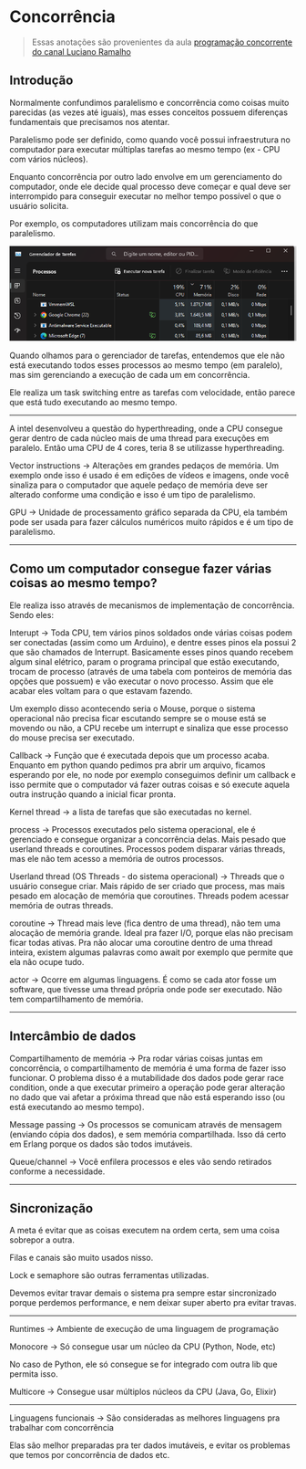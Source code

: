 # Concorrência

> Essas anotações são provenientes da aula [programação concorrente do canal Luciano Ramalho](https://www.youtube.com/watch?v=FYKNHk3Ze8A&ab_channel=LucianoRamalho)

## Introdução

Normalmente confundimos paralelismo e concorrência como coisas muito parecidas (as vezes até iguais), mas esses conceitos possuem diferenças fundamentais que precisamos nos atentar.

Paralelismo pode ser definido, como quando você possui infraestrutura no computador para executar múltiplas tarefas ao mesmo tempo (ex - CPU com vários núcleos).

Enquanto concorrência por outro lado envolve em um gerenciamento do computador, onde ele decide qual processo deve começar e qual deve ser interrompido para conseguir executar no melhor tempo possível o que o usuário solicita.

Por exemplo, os computadores utilizam mais concorrência do que paralelismo.

![Gerenciador de tarefas do windows](data/gerenciador-de-tarefas.png)

Quando olhamos para o gerenciador de tarefas, entendemos que ele não está executando todos esses processos ao mesmo tempo (em paralelo), mas sim gerenciando a execução de cada um em concorrência.

Ele realiza um task switching entre as tarefas com velocidade, então parece que está tudo executando ao mesmo tempo.

---

A intel desenvolveu a questão do hyperthreading, onde a CPU consegue gerar dentro de cada núcleo mais de uma thread para execuções em paralelo. Então uma CPU de 4 cores, teria 8 se utilizasse hyperthreading.

Vector instructions → Alterações em grandes pedaços de memória. Um exemplo onde isso é usado é em edições de vídeos e imagens, onde você sinaliza para o computador que aquele pedaço de memória deve ser alterado conforme uma condição e isso é um tipo de paralelismo.

GPU → Unidade de processamento gráfico separada da CPU, ela também pode ser usada para fazer cálculos numéricos muito rápidos e é um tipo de paralelismo.

---

## Como um computador consegue fazer várias coisas ao mesmo tempo?

Ele realiza isso através de mecanismos de implementação de concorrência. Sendo eles:

Interupt → Toda CPU, tem vários pinos soldados onde várias coisas podem ser conectadas (assim como um Arduino), e dentre esses pinos ela possui 2 que são chamados de Interrupt. Basicamente esses pinos quando recebem algum sinal elétrico, param o programa principal que estão executando, trocam de processo (através de uma tabela com ponteiros de memória das opções que possuem) e vão executar o novo processo. Assim que ele acabar eles voltam para o que estavam fazendo.

Um exemplo disso acontecendo seria o Mouse, porque o sistema operacional não precisa ficar escutando sempre se o mouse está se movendo ou não, a CPU recebe um interrupt e sinaliza que esse processo do mouse precisa ser executado.

Callback → Função que é executada depois que um processo acaba. Enquanto em python quando pedimos pra abrir um arquivo, ficamos esperando por ele, no node por exemplo conseguimos definir um callback e isso permite que o computador vá fazer outras coisas e só execute aquela outra instrução quando a inicial ficar pronta.

Kernel thread → a lista de tarefas que são executadas no kernel.

process → Processos executados pelo sistema operacional, ele é gerenciado e consegue organizar a concorrência delas. Mais pesado que userland threads e coroutines. Processos podem disparar várias threads, mas ele não tem acesso a memória de outros processos.

Userland thread (OS Threads - do sistema operacional) → Threads que o usuário consegue criar. Mais rápido de ser criado que process, mas mais pesado em alocação de memória que coroutines. Threads podem acessar memória de outras threads.

coroutine → Thread mais leve (fica dentro de uma thread), não tem uma alocação de memória grande. Ideal pra fazer I/O, porque elas não precisam ficar todas ativas. Pra não alocar uma coroutine dentro de uma thread inteira, existem algumas palavras como await por exemplo que permite que ela não ocupe tudo.

actor → Ocorre em algumas linguagens. É como se cada ator fosse um software, que tivesse uma thread própria onde pode ser executado. Não tem compartilhamento de memória.

---

## Intercâmbio de dados

Compartilhamento de memória → Pra rodar várias coisas juntas em concorrência, o compartilhamento de memória é uma forma de fazer isso funcionar. O problema disso é a mutabilidade dos dados pode gerar race condition, onde a que executar primeiro a operação pode gerar alteração no dado que vai afetar a próxima thread que não está esperando isso (ou está executando ao mesmo tempo).

Message passing → Os processos se comunicam através de mensagem (enviando cópia dos dados), e sem memória compartilhada. Isso dá certo em Erlang porque os dados são todos imutáveis.

Queue/channel → Você enfilera processos e eles vão sendo retirados conforme a necessidade.

---

## Sincronização

A meta é evitar que as coisas executem na ordem certa, sem uma coisa sobrepor a outra.

Filas e canais são muito usados nisso.

Lock e semaphore são outras ferramentas utilizadas.

Devemos evitar travar demais o sistema pra sempre estar sincronizado porque perdemos performance, e nem deixar super aberto pra evitar travas.

---

Runtimes → Ambiente de execução de uma linguagem de programação

Monocore → Só consegue usar um núcleo da CPU (Python, Node, etc)

No caso de Python, ele só consegue se for integrado com outra lib que permita isso.

Multicore → Consegue usar múltiplos núcleos da CPU (Java, Go, Elixir)

---

Linguagens funcionais → São consideradas as melhores linguagens pra trabalhar com concorrência

Elas são melhor preparadas pra ter dados imutáveis, e evitar os problemas que temos por concorrência de dados etc.
